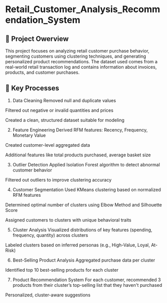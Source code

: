 # Retail_Customer_Analysis_Recommendation_System

## 📘 Project Owerview
This project focuses on analyzing retail customer purchase behavior, segmenting customers using clustering techniques, and generating personalized product recommendations. The dataset used comes from a real-world retail transaction log and contains information about invoices, products, and customer purchases.

## 🔁 Key Processes
1. Data Cleaning
Removed null and duplicate values

Filtered out negative or invalid quantities and prices

Created a clean, structured dataset suitable for modeling

2. Feature Engineering
Derived RFM features: Recency, Frequency, Monetary Value

Created customer-level aggregated data

Additional features like total products purchased, average basket size

3. Outlier Detection
Applied Isolation Forest algorithm to detect abnormal customer behavior

Filtered out outliers to improve clustering accuracy

4. Customer Segmentation
Used KMeans clustering based on normalized RFM features

Determined optimal number of clusters using Elbow Method and Silhouette Score

Assigned customers to clusters with unique behavioral traits

5. Cluster Analysis
Visualized distributions of key features (spending, frequency, quantity) across clusters

Labeled clusters based on inferred personas (e.g., High-Value, Loyal, At-Risk)

6. Best-Selling Product Analysis
Aggregated purchase data per cluster

Identified top 10 best-selling products for each cluster

7. Product Recommendation System
For each customer, recommended 3 products from their cluster’s top-selling list that they haven't purchased

Personalized, cluster-aware suggestions
